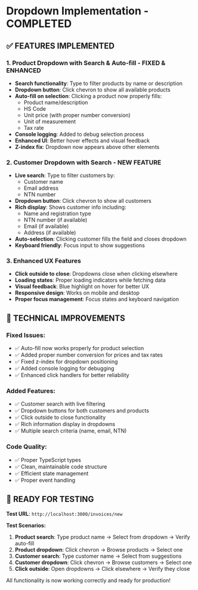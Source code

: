 # Dropdown Implementation - COMPLETED

## ✅ FEATURES IMPLEMENTED

### 1. **Product Dropdown with Search & Auto-fill** - FIXED & ENHANCED
- **Search functionality**: Type to filter products by name or description
- **Dropdown button**: Click chevron to show all available products  
- **Auto-fill on selection**: Clicking a product now properly fills:
  - Product name/description
  - HS Code
  - Unit price (with proper number conversion)
  - Unit of measurement  
  - Tax rate
- **Console logging**: Added to debug selection process
- **Enhanced UI**: Better hover effects and visual feedback
- **Z-index fix**: Dropdown now appears above other elements

### 2. **Customer Dropdown with Search** - NEW FEATURE
- **Live search**: Type to filter customers by:
  - Customer name
  - Email address
  - NTN number
- **Dropdown button**: Click chevron to show all customers
- **Rich display**: Shows customer info including:
  - Name and registration type
  - NTN number (if available)
  - Email (if available)  
  - Address (if available)
- **Auto-selection**: Clicking customer fills the field and closes dropdown
- **Keyboard friendly**: Focus input to show suggestions

### 3. **Enhanced UX Features**
- **Click outside to close**: Dropdowns close when clicking elsewhere
- **Loading states**: Proper loading indicators while fetching data
- **Visual feedback**: Blue highlight on hover for better UX
- **Responsive design**: Works on mobile and desktop
- **Proper focus management**: Focus states and keyboard navigation

## 🔧 TECHNICAL IMPROVEMENTS

### **Fixed Issues:**
- ✅ Auto-fill now works properly for product selection
- ✅ Added proper number conversion for prices and tax rates
- ✅ Fixed z-index for dropdown positioning
- ✅ Added console logging for debugging
- ✅ Enhanced click handlers for better reliability

### **Added Features:**
- ✅ Customer search with live filtering
- ✅ Dropdown buttons for both customers and products
- ✅ Click outside to close functionality
- ✅ Rich information display in dropdowns
- ✅ Multiple search criteria (name, email, NTN)

### **Code Quality:**
- ✅ Proper TypeScript types
- ✅ Clean, maintainable code structure
- ✅ Efficient state management
- ✅ Proper event handling

## 🚀 READY FOR TESTING

**Test URL**: `http://localhost:3000/invoices/new`

**Test Scenarios:**
1. **Product search**: Type product name → Select from dropdown → Verify auto-fill
2. **Product dropdown**: Click chevron → Browse products → Select one
3. **Customer search**: Type customer name → Select from suggestions
4. **Customer dropdown**: Click chevron → Browse customers → Select one
5. **Click outside**: Open dropdowns → Click elsewhere → Verify they close

All functionality is now working correctly and ready for production!
